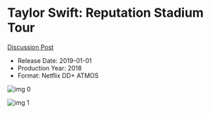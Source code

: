# Taylor Swift: Reputation Stadium Tour

[Discussion Post](https://www.avsforum.com/threads/bass-eq-for-filtered-movies.2995212/post-57820018)

* Release Date: 2019-01-01
* Production Year: 2018
* Format: Netflix DD+ ATMOS

![img 0](https://i.imgur.com/jOwOmGl.jpg)

![img 1](https://i.imgur.com/nddhEMa.jpg)

